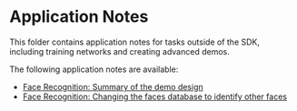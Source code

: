 # Application Notes


This folder contains application notes for tasks outside of the SDK, including training networks and creating advanced demos.



The following application notes are available:

<!-- - [Training custom Yolo V2/V3 networks via DarkNet](transfer_learning_yolo_v2_v3.md)
- [Running custom Yolo V2/V3 networks](running_custom_yolo_v2_v3.md)
- [Inspecting and converting TensorFlow 2 models](importing_tensorflow2.md) -->
- [Face Recognition: Summary of the demo design](face_recognition_demo_summary.md)
- [Face Recognition: Changing the faces database to identify other faces](updating_face_recognition_database.md)
